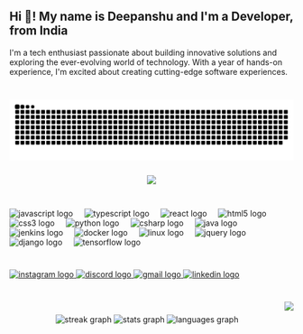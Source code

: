 <h2 align="left">Hi 👋! My name is Deepanshu and I'm a Developer, from India</h2>
<!-- Introduction -->
I'm a tech enthusiast passionate about building innovative solutions and exploring the ever-evolving world of technology. With a year of hands-on experience, I'm excited about creating cutting-edge software experiences.

###

<br clear="both">

<img src="https://raw.githubusercontent.com/deepanshusharma007/deepanshusharma007/output/snake.svg" alt="Snake animation" />

###

<div align="center">
  <img src="https://profile-counter.glitch.me/deepanshusharma007/count.svg?"  />
</div>

###

<br clear="both">

<div align="left">
  <img src="https://cdn.jsdelivr.net/gh/devicons/devicon/icons/javascript/javascript-original.svg" height="30" alt="javascript logo"  />
  <img width="12" />
  <img src="https://cdn.jsdelivr.net/gh/devicons/devicon/icons/typescript/typescript-original.svg" height="30" alt="typescript logo"  />
  <img width="12" />
  <img src="https://cdn.jsdelivr.net/gh/devicons/devicon/icons/react/react-original.svg" height="30" alt="react logo"  />
  <img width="12" />
  <img src="https://cdn.jsdelivr.net/gh/devicons/devicon/icons/html5/html5-original.svg" height="30" alt="html5 logo"  />
  <img width="12" />
  <img src="https://cdn.jsdelivr.net/gh/devicons/devicon/icons/css3/css3-original.svg" height="30" alt="css3 logo"  />
  <img width="12" />
  <img src="https://cdn.jsdelivr.net/gh/devicons/devicon/icons/python/python-original.svg" height="30" alt="python logo"  />
  <img width="12" />
  <img src="https://cdn.jsdelivr.net/gh/devicons/devicon/icons/csharp/csharp-original.svg" height="30" alt="csharp logo"  />
  <img width="12" />
  <img src="https://cdn.jsdelivr.net/gh/devicons/devicon/icons/java/java-original.svg" height="30" alt="java logo"  />
  <img width="12" />
  <img src="https://cdn.jsdelivr.net/gh/devicons/devicon/icons/jenkins/jenkins-line.svg" height="30" alt="jenkins logo"  />
  <img width="12" />
  <img src="https://cdn.jsdelivr.net/gh/devicons/devicon/icons/docker/docker-original.svg" height="30" alt="docker logo"  />
  <img width="12" />
  <img src="https://cdn.jsdelivr.net/gh/devicons/devicon/icons/linux/linux-original.svg" height="30" alt="linux logo"  />
  <img width="12" />
  <img src="https://cdn.jsdelivr.net/gh/devicons/devicon/icons/jquery/jquery-original.svg" height="30" alt="jquery logo"  />
  <img width="12" />
  <img src="https://cdn.jsdelivr.net/gh/devicons/devicon/icons/django/django-plain.svg" height="30" alt="django logo"  />
  <img width="12" />
  <img src="https://cdn.jsdelivr.net/gh/devicons/devicon/icons/tensorflow/tensorflow-original.svg" height="30" alt="tensorflow logo"  />
</div>

###

<br clear="both">

<div align="left">
  <a href="https://www.instagram.com/_deep.sharma_22/" target="_blank">
    <img src="https://img.shields.io/static/v1?message=Instagram&logo=instagram&label=&color=E4405F&logoColor=white&labelColor=&style=for-the-badge" height="35" alt="instagram logo"  />
  </a>
  <a href="https://discord.com/channels/@deepanshu001" target="_blank">
    <img src="https://img.shields.io/static/v1?message=Discord&logo=discord&label=&color=7289DA&logoColor=white&labelColor=&style=for-the-badge" height="35" alt="discord logo"  />
  </a>
  <a href="https://mail.google.com/mail/u/0/?fs=1&to=deepanshu2210sharma@gmail.com&su=&body=&tf=cm" target="_blank">
    <img src="https://img.shields.io/static/v1?message=Gmail&logo=gmail&label=&color=D14836&logoColor=white&labelColor=&style=for-the-badge" height="35" alt="gmail logo"  />
  </a>
  <a href="https://www.linkedin.com/in/deepanshu-sharma-354154157/" target="_blank">
    <img src="https://img.shields.io/static/v1?message=LinkedIn&logo=linkedin&label=&color=0077B5&logoColor=white&labelColor=&style=for-the-badge" height="35" alt="linkedin logo"  />
  </a>
</div>

###

<br clear="both">

<img align="right" height="250" src="https://lh3.googleusercontent.com/pw/ABLVV877z6XtXwUrG4X1mrC4b2T64TVkvPIXBGa1YXwmLdz7xUgd0ukra6SO0dnw4NFv9qFhVJhxNqcQTotD7lG-G4tnrAjYozFu9jjv16UVTUQCtkayoQwP2shwUnkIdSG1qasAecKuu8cpa66OS_dPc3uQGEepxoY-RCMYoIgFDRDJ8BlL1i9OcGjqUXEY6YNDkN9zbzf55fUvLTY-hyseRuSCvHOOkzGh1ngKARhvTUpAI81YJOZN7-e3tE1mNk45f8dPNZgZbsfCmDRx8vC0XKeVrLImz0l21U62pwBFH3PZLr9u4KWzh7hpg5u3VAO6htN-FD7Erfv1hbBcOMOY3gTGnIhbCGjMdpJcxFCxkFvZQEIfQ2NLSj1o0vm341au0hicfwwwYrQhEmWZ17lc0TzLn9za3hZ2m7Osp90LBosSlqkhN68a9Ft1y6jpP3jdl_OPAPQOZMY_Wu2vQIyfg4jvWAd9Q-vm9C_f8GUlv9RFh64jAS1RHV3H3SsFQgRCnJlJq-3upKGMoKGESRqRN-vDz_2ix0vSArQz05B82OGbV8ITMPvcdhk8Zh9U8qqsaQndvXXQH0dqqfQbVAzyByVzQPJTS6WrCUwKUemXw7EpdEfjkaElN0zEVzloulzF6kqi58ilPis2RinX5yiL1QUxV0U4SdbSIgYIoZFv2Lb6h9TZ-tVYPl_H1A8cMUQHe3wGaoymI8mS9G8mjNrDTD5pi8UwUD6fS0Wtotw73HRrvXjP7w4p0e6BYFpqpMSOgyPp-R44FfqfCaFx-9D0Ldv8Vscj8OvmCa2FJXYHnCPYHiE4k44Jddd7nrlklEv7w4IsGzQbknYSAnL9NsLgIvsTOsTwe1vh7bhYmQyDFP_ELSCjjnjsBYuApvsppZEpF5dOlvM=w604-h869-s-no-gm?authuser=0"  />

###

<div align="center">
  <img src="https://streak-stats.demolab.com?user=deepanshusharma007&locale=en&mode=daily&theme=dark&hide_border=true&border_radius=5" height="150" alt="streak graph"  />
  <img src="https://github-readme-stats.vercel.app/api?username=deepanshusharma007&hide_title=false&hide_rank=true&show_icons=true&include_all_commits=true&count_private=true&disable_animations=false&theme=dark&locale=en&hide_border=false" height="150" alt="stats graph"  />
  <img src="https://github-readme-stats.vercel.app/api/top-langs?username=deepanshusharma007&locale=en&hide_title=false&layout=compact&card_width=320&langs_count=7&theme=dark&hide_border=true" height="150" alt="languages graph"  />
</div>

###

<p align="left"></p>

###
